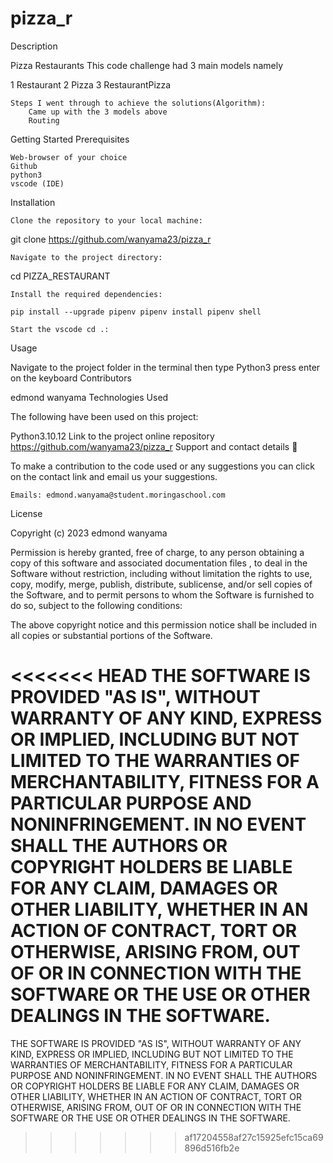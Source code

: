 # pizza_r
Description

Pizza Restaurants This code challenge had 3 main models namely

1 Restaurant 2 Pizza 3 RestaurantPizza

    Steps I went through to achieve the solutions(Algorithm):
        Came up with the 3 models above
        Routing

Getting Started
Prerequisites

    Web-browser of your choice
    Github
    python3
    vscode (IDE)

Installation

    Clone the repository to your local machine:

git clone https://github.com/wanyama23/pizza_r

    Navigate to the project directory:

cd PIZZA_RESTAURANT

    Install the required dependencies:

    pip install --upgrade pipenv pipenv install pipenv shell

    Start the vscode cd .:

Usage

Navigate to the project folder in the terminal then type Python3 press enter on the keyboard
Contributors

edmond wanyama
Technologies Used

The following have been used on this project:

Python3.10.12
Link to the project online repository https://github.com/wanyama23/pizza_r
Support and contact details 🙂

To make a contribution to the code used or any suggestions you can click on the contact link and email us your suggestions.

    Emails: edmond.wanyama@student.moringaschool.com

License

Copyright (c) 2023 edmond wanyama

Permission is hereby granted, free of charge, to any person obtaining a copy of this software and associated documentation files , to deal in the Software without restriction, including without limitation the rights to use, copy, modify, merge, publish, distribute, sublicense, and/or sell copies of the Software, and to permit persons to whom the Software is furnished to do so, subject to the following conditions:

The above copyright notice and this permission notice shall be included in all copies or substantial portions of the Software.

<<<<<<< HEAD
THE SOFTWARE IS PROVIDED "AS IS", WITHOUT WARRANTY OF ANY KIND, EXPRESS OR IMPLIED, INCLUDING BUT NOT LIMITED TO THE WARRANTIES OF MERCHANTABILITY, FITNESS FOR A PARTICULAR PURPOSE AND NONINFRINGEMENT. IN NO EVENT SHALL THE AUTHORS OR COPYRIGHT HOLDERS BE LIABLE FOR ANY CLAIM, DAMAGES OR OTHER LIABILITY, WHETHER IN AN ACTION OF CONTRACT, TORT OR OTHERWISE, ARISING FROM, OUT OF OR IN CONNECTION WITH THE SOFTWARE OR THE USE OR OTHER DEALINGS IN THE SOFTWARE.
=======
THE SOFTWARE IS PROVIDED "AS IS", WITHOUT WARRANTY OF ANY KIND, EXPRESS OR IMPLIED, INCLUDING BUT NOT LIMITED TO THE WARRANTIES OF MERCHANTABILITY, FITNESS FOR A PARTICULAR PURPOSE AND NONINFRINGEMENT. IN NO EVENT SHALL THE AUTHORS OR COPYRIGHT HOLDERS BE LIABLE FOR ANY CLAIM, DAMAGES OR OTHER LIABILITY, WHETHER IN AN ACTION OF CONTRACT, TORT OR OTHERWISE, ARISING FROM, OUT OF OR IN CONNECTION WITH THE SOFTWARE OR THE USE OR OTHER DEALINGS IN THE SOFTWARE.
>>>>>>> af17204558af27c15925efc15ca69896d516fb2e
